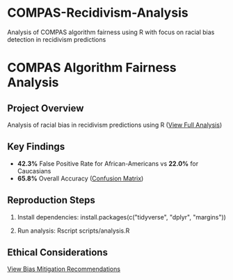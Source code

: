 # COMPAS-Recidivism-Analysis
Analysis of COMPAS algorithm fairness using R with focus on racial bias detection in recidivism predictions

# COMPAS Algorithm Fairness Analysis

## Project Overview
Analysis of racial bias in recidivism predictions using R ([View Full Analysis](docs/analysis.html))

## Key Findings
- **42.3%** False Positive Rate for African-Americans vs **22.0%** for Caucasians
- **65.8%** Overall Accuracy ([Confusion Matrix](scripts/analysis.R))

## Reproduction Steps
1. Install dependencies:
install.packages(c("tidyverse", "dplyr", "margins"))

2. Run analysis:
Rscript scripts/analysis.R


## Ethical Considerations
[View Bias Mitigation Recommendations](docs/ethical_impact.md)
